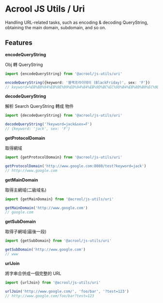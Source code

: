 # Acrool JS Utils / Uri

<p>
    Handling URL-related tasks, such as encoding & decoding QueryString, obtaining the main domain, subdomain, and so on.
</p>



## Features

**encodeQueryString**

Obj 轉 QueryString

```ts
import {encodeQueryString} from '@acrool/js-utils/uri'

encodeQueryString({keyword: '블랙프라이데이 (BlackFriday)', sex: 'F'})
// keyword=%EB%B8%94%EB%9E%99%ED%94%84%EB%9D%BC%EC%9D%B4%EB%8D%B0%EC%9D%B4%20(BlackFriday)&sex=F
```

**decodeQueryString**

解析 Search QueryString 轉成 物件

```ts
import {decodeQueryString} from '@acrool/js-utils/uri'

decodeQueryString('?keyword=jack&sex=F')
// {keyword: 'jack', sex: 'F'}
```

**getProtocolDomain**

取得網域

```ts
import {getProtocolDomain} from '@acrool/js-utils/uri'

getProtocolDomain('http://www.google.com:8080/test?keyword=jack')
// http://www.google.com
```

**getMainDomain**

取得主網域(二級域名)

```ts
import {getMainDomain} from '@acrool/js-utils/uri'

getMainDomain('http://www.google.com')
// google.com
```

**getSubDomain**

取得子網域(最後一段)

```ts
import {getSubDomain} from '@acrool/js-utils/uri'

getSubDomain('http://www.google.com')
// www
```

**urlJoin**

將字串合併成一個完整的 URL

```ts
import {urlJoin} from '@acrool/js-utils/uri'

urlJoin('http://www.google.com/', 'foo/bar', '?test=123')
// http://www.google.com/foo/bar?test=123
```